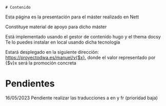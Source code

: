     # Contenido
Esta página es la presentación para el máster realizado en Nett


Constituye material de apoyo para dicho máster

Está implementado usando el gestor de contenido hugo y el thema docsy
Te lo puedes instalar en local usando dicha tecnología

Estará desplegado en la siguiente dirección:
 https://proyectodwa.es/manuel/v{$x}, donde el valor representado por {$v}x será la promoción concreta




# Pendientes
16/05/2023 Pendiente realizar las traducciones a en y fr (prioridad baja)


